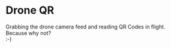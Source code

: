 # Drone QR

Grabbing the drone camera feed and reading QR Codes in flight.  
Because why not?  
:-)
